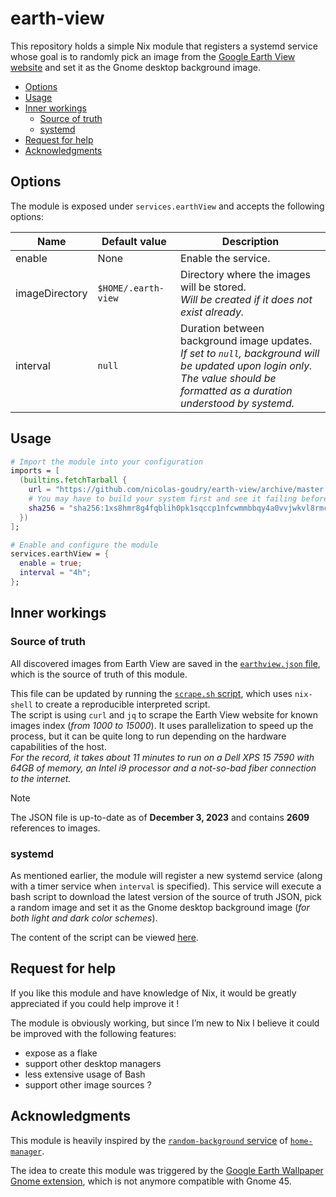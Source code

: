 # earth-view <!-- omit in toc -->

This repository holds a simple Nix module that registers a systemd service whose goal is to randomly pick an image from the [Google Earth View website](https://earthview.withgoogle.com) and set it as the Gnome desktop background image.

* [Options](#options)
* [Usage](#usage)
* [Inner workings](#inner-workings)
  * [Source of truth](#source-of-truth)
  * [systemd](#systemd)
* [Request for help](#request-for-help)
* [Acknowledgments](#acknowledgments)

## Options

The module is exposed under `services.earthView` and accepts the following options:

| Name | Default value | Description |
| ---- | ------------- | ----------- |
| enable | None | Enable the service. |
| imageDirectory | `$HOME/.earth-view` | Directory where the images will be stored.<br/>_Will be created if it does not exist already._ |
| interval | `null` | Duration between background image updates.<br/>_If set to `null`, background will be updated upon login only._<br/>_The value should be formatted as a duration understood by systemd._ |

## Usage

```nix
# Import the module into your configuration
imports = [
  (builtins.fetchTarball {
    url = "https://github.com/nicolas-goudry/earth-view/archive/master.tar.gz";
    # You may have to build your system first and see it failing before updating this to the correct SHA
    sha256 = "sha256:1xs8hmr8g4fqblih0pk1sqccp1nfcwmmbbqy4a0vvjwkvl8rmczr";
  })
];

# Enable and configure the module
services.earthView = {
  enable = true;
  interval = "4h";
};
```

## Inner workings

### Source of truth

All discovered images from Earth View are saved in the [`earthview.json` file](./earthview.json), which is the source of truth of this module.

This file can be updated by running the [`scrape.sh` script](./scripts/scrape.sh), which uses `nix-shell` to create a reproducible interpreted script.\
The script is using `curl` and `jq` to scrape the Earth View website for known images index (_from 1000 to 15000_). It uses parallelization to speed up the process, but it can be quite long to run depending on the hardware capabilities of the host.\
_For the record, it takes about 11 minutes to run on a Dell XPS 15 7590 with 64GB of memory, an Intel i9 processor and a not-so-bad fiber connection to the internet._

> [!NOTE]
> The JSON file is up-to-date as of **December 3, 2023** and contains **2609** references to images.

### systemd

As mentioned earlier, the module will register a new systemd service (along with a timer service when `interval` is specified). This service will execute a bash script to download the latest version of the source of truth JSON, pick a random image and set it as the Gnome desktop background image (_for both light and dark color schemes_).

The content of the script can be viewed [here](./default.nix#L50-L76).

## Request for help

If you like this module and have knowledge of Nix, it would be greatly appreciated if you could help improve it !

The module is obviously working, but since I’m new to Nix I believe it could be improved with the following features:

* expose as a flake
* support other desktop managers
* less extensive usage of Bash
* support other image sources ?

## Acknowledgments

This module is heavily inspired by the [`random-background` service](https://github.com/nix-community/home-manager/blob/9f9e277b60a6e6915ad3a129e06861044b50fdf2/modules/services/random-background.nix) of [`home-manager`](https://github.com/nix-community/home-manager).

The idea to create this module was triggered by the [Google Earth Wallpaper Gnome extension](https://extensions.gnome.org/extension/1295/google-earth-wallpaper/), which is not anymore compatible with Gnome 45.
